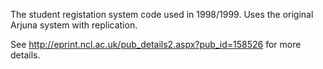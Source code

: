 The student registation system code used in 1998/1999. Uses the original Arjuna system with replication.

See http://eprint.ncl.ac.uk/pub_details2.aspx?pub_id=158526 for more details.
